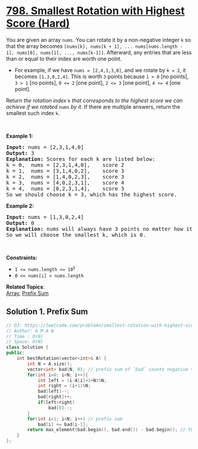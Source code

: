 # [798. Smallest Rotation with Highest Score (Hard)](https://leetcode.com/problems/smallest-rotation-with-highest-score/)

<p>You are given an array <code>nums</code>. You can rotate it by a non-negative integer <code>k</code> so that the array becomes <code>[nums[k], nums[k + 1], ... nums[nums.length - 1], nums[0], nums[1], ..., nums[k-1]]</code>. Afterward, any entries that are less than or equal to their index are worth one point.</p>

<ul>
	<li>For example, if we have <code>nums = [2,4,1,3,0]</code>, and we rotate by <code>k = 2</code>, it becomes <code>[1,3,0,2,4]</code>. This is worth <code>3</code> points because <code>1 &gt; 0</code> [no points], <code>3 &gt; 1</code> [no points], <code>0 &lt;= 2</code> [one point], <code>2 &lt;= 3</code> [one point], <code>4 &lt;= 4</code> [one point].</li>
</ul>

<p>Return <em>the rotation index </em><code>k</code><em> that corresponds to the highest score we can achieve if we rotated </em><code>nums</code><em> by it</em>. If there are multiple answers, return the smallest such index <code>k</code>.</p>

<p>&nbsp;</p>
<p><strong>Example 1:</strong></p>

<pre><strong>Input:</strong> nums = [2,3,1,4,0]
<strong>Output:</strong> 3
<strong>Explanation:</strong> Scores for each k are listed below: 
k = 0,  nums = [2,3,1,4,0],    score 2
k = 1,  nums = [3,1,4,0,2],    score 3
k = 2,  nums = [1,4,0,2,3],    score 3
k = 3,  nums = [4,0,2,3,1],    score 4
k = 4,  nums = [0,2,3,1,4],    score 3
So we should choose k = 3, which has the highest score.
</pre>

<p><strong>Example 2:</strong></p>

<pre><strong>Input:</strong> nums = [1,3,0,2,4]
<strong>Output:</strong> 0
<strong>Explanation:</strong> nums will always have 3 points no matter how it shifts.
So we will choose the smallest k, which is 0.
</pre>

<p>&nbsp;</p>
<p><strong>Constraints:</strong></p>

<ul>
	<li><code>1 &lt;= nums.length &lt;= 10<sup>5</sup></code></li>
	<li><code>0 &lt;= nums[i] &lt; nums.length</code></li>
</ul>


**Related Topics**:  
[Array](https://leetcode.com/tag/array/), [Prefix Sum](https://leetcode.com/tag/prefix-sum/)

## Solution 1. Prefix Sum

```cpp
// OJ: https://leetcode.com/problems/smallest-rotation-with-highest-score/
// Author: A M A N
// Time : O(N)
// Space: O(N)
class Solution {
public:
    int bestRotation(vector<int>& A) {
        int N = A.size();
        vector<int> bad(N, 0); // prefix sum of `bad` counts negative scores for the respective idices (= K)  
        for(int i=0; i<N; i++){
            int left = (i-A[i]+1+N)%N; 
            int right = (i+1)%N;
            bad[left]--;
            bad[right]++;
            if(left>right)
                bad[0]--;
        }
        for(int i=1; i<N; i++) // prefix sum 
            bad[i] += bad[i-1];
        return max_element(bad.begin(), bad.end()) - bad.begin(); // the index corresponding with the max score
    }   
};
```